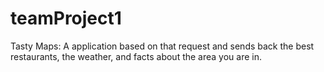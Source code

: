 # teamProject1
Tasty Maps: A application based on that request and sends back the best restaurants, the weather, and facts about the area you are in.
